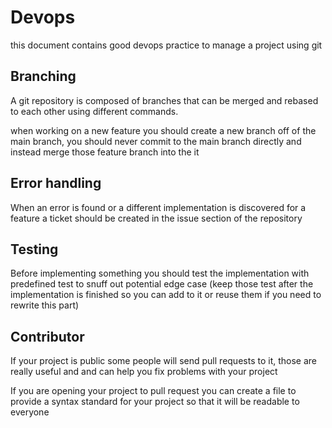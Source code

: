 # Devops
this document contains good devops practice to manage a project using git

## Branching
A git repository is composed of branches that can be merged and rebased to each other
using different commands.

when working on a new feature you should create a new branch off of the main branch,
you should never commit to the main branch directly and instead merge those feature branch into the it

## Error handling

When an error is found or a different implementation is discovered for a feature a ticket should be created in the issue section of the repository

## Testing 

Before implementing something you should test the implementation with predefined test to snuff out potential edge case (keep those test after the implementation is finished so you can add to it or reuse them if you need to rewrite this part)

## Contributor

If your project is public some people will send pull requests to it, those are really useful and and can help you fix problems with your project

If you are opening your project to pull request you can create a file to provide a syntax standard for your project so that it will be readable to everyone
